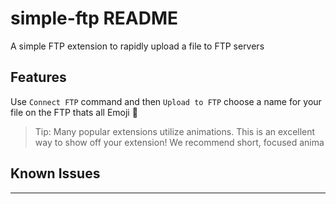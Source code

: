 # simple-ftp README

A simple FTP extension to rapidly upload a file to FTP servers

## Features
Use `Connect FTP` command and then `Upload to FTP` choose a name for your file on the FTP thats all Emoji :panda_face:


> Tip: Many popular extensions utilize animations. This is an excellent way to show off your extension! We recommend short, focused anima
## Known Issues


-----------------------------------------------------------------------------------------------------------


